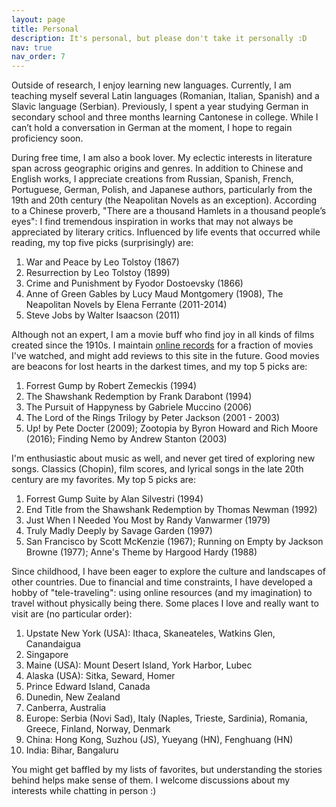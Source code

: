 ```yaml
---
layout: page
title: Personal
description: It's personal, but please don't take it personally :D 
nav: true
nav_order: 7
---
```

Outside of research, I enjoy learning new languages. Currently, I am teaching myself several Latin languages (Romanian, Italian, Spanish) and a Slavic language (Serbian). Previously, I spent a year studying German in secondary school and three months learning Cantonese in college. While I can’t hold a conversation in German at the moment, I hope to regain proficiency soon.  

During free time, I am also a book lover. My eclectic interests in literature span across geographic origins and genres. In addition to Chinese and English works, I appreciate creations from Russian, Spanish, French, Portuguese, German, Polish, and Japanese authors, particularly from the 19th and 20th century (the Neapolitan Novels as an exception). According to a Chinese proverb, "There are a thousand Hamlets in a thousand people’s eyes": I find tremendous inspiration in works that may not always be appreciated by literary critics. Influenced by life events that occurred while reading, my top five picks (surprisingly) are:

  1. War and Peace by Leo Tolstoy (1867)
  2. Resurrection by Leo Tolstoy (1899)
  3. Crime and Punishment by Fyodor Dostoevsky (1866)
  4. Anne of Green Gables by Lucy Maud Montgomery (1908), The Neapolitan Novels by Elena Ferrante (2011-2014)
  5. Steve Jobs by Walter Isaacson (2011)

Although not an expert, I am a movie buff who find joy in all kinds of films created since the 1910s. I maintain [online records](https://letterboxd.com/bowen20190101/films/) for a fraction of movies I've watched, and might add reviews to this site in the future. Good movies are beacons for lost hearts in the darkest times, and my top 5 picks are:
  1. Forrest Gump by Robert Zemeckis (1994)
  2. The Shawshank Redemption by Frank Darabont (1994)
  3. The Pursuit of Happyness by Gabriele Muccino (2006)
  4. The Lord of the Rings Trilogy by Peter Jackson (2001 - 2003)
  5. Up! by Pete Docter (2009); Zootopia by Byron Howard and Rich Moore (2016); Finding Nemo by Andrew Stanton (2003) 
  
I'm enthusiastic about music as well, and never get tired of exploring new songs. Classics (Chopin), film scores, and lyrical songs in the late 20th century are my favorites. My top 5 picks are:
  1. Forrest Gump Suite by Alan Silvestri (1994)
  2. End Title from the Shawshank Redemption by Thomas Newman (1992)
  3. Just When I Needed You Most by Randy Vanwarmer (1979)
  4. Truly Madly Deeply by Savage Garden (1997)
  5. San Francisco by Scott McKenzie (1967); Running on Empty by Jackson Browne (1977); Anne's Theme by Hargood Hardy (1988)
  
Since childhood, I have been eager to explore the culture and landscapes of other countries. Due to financial and time constraints, I have developed a hobby of "tele-traveling": using online resources (and my imagination) to travel without physically being there. Some places I love and really want to visit are (no particular order): 
  1. Upstate New York (USA): Ithaca, Skaneateles, Watkins Glen, Canandaigua
  2. Singapore
  3. Maine (USA): Mount Desert Island, York Harbor, Lubec
  4. Alaska (USA): Sitka, Seward, Homer
  5. Prince Edward Island, Canada
  6. Dunedin, New Zealand 
  7. Canberra, Australia
  8. Europe: Serbia (Novi Sad), Italy (Naples, Trieste, Sardinia), Romania, Greece, Finland, Norway, Denmark
  9. China: Hong Kong, Suzhou (JS), Yueyang (HN), Fenghuang (HN)
  10. India: Bihar, Bangaluru
  
You might get baffled by my lists of favorites, but understanding the stories behind helps make sense of them. I welcome discussions about my interests while chatting in person :)             

